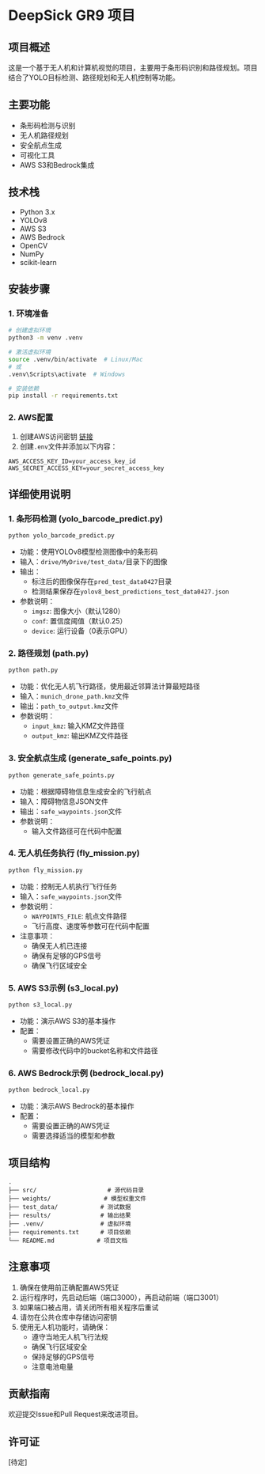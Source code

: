 # DeepSick GR9 项目

## 项目概述
这是一个基于无人机和计算机视觉的项目，主要用于条形码识别和路径规划。项目结合了YOLO目标检测、路径规划和无人机控制等功能。

## 主要功能
- 条形码检测与识别
- 无人机路径规划
- 安全航点生成
- 可视化工具
- AWS S3和Bedrock集成

## 技术栈
- Python 3.x
- YOLOv8
- AWS S3
- AWS Bedrock
- OpenCV
- NumPy
- scikit-learn

## 安装步骤

### 1. 环境准备
```bash
# 创建虚拟环境
python3 -m venv .venv

# 激活虚拟环境
source .venv/bin/activate  # Linux/Mac
# 或
.venv\Scripts\activate  # Windows

# 安装依赖
pip install -r requirements.txt
```

### 2. AWS配置
1. 创建AWS访问密钥 [链接](https://docs.aws.amazon.com/IAM/latest/UserGuide/access-key-self-managed.html)
2. 创建`.env`文件并添加以下内容：
```
AWS_ACCESS_KEY_ID=your_access_key_id
AWS_SECRET_ACCESS_KEY=your_secret_access_key
```

## 详细使用说明

### 1. 条形码检测 (yolo_barcode_predict.py)
```bash
python yolo_barcode_predict.py
```
- 功能：使用YOLOv8模型检测图像中的条形码
- 输入：`drive/MyDrive/test_data/`目录下的图像
- 输出：
  - 标注后的图像保存在`pred_test_data0427`目录
  - 检测结果保存在`yolov8_best_predictions_test_data0427.json`
- 参数说明：
  - `imgsz`: 图像大小（默认1280）
  - `conf`: 置信度阈值（默认0.25）
  - `device`: 运行设备（0表示GPU）

### 2. 路径规划 (path.py)
```bash
python path.py
```
- 功能：优化无人机飞行路径，使用最近邻算法计算最短路径
- 输入：`munich_drone_path.kmz`文件
- 输出：`path_to_output.kmz`文件
- 参数说明：
  - `input_kmz`: 输入KMZ文件路径
  - `output_kmz`: 输出KMZ文件路径

### 3. 安全航点生成 (generate_safe_points.py)
```bash
python generate_safe_points.py
```
- 功能：根据障碍物信息生成安全的飞行航点
- 输入：障碍物信息JSON文件
- 输出：`safe_waypoints.json`文件
- 参数说明：
  - 输入文件路径可在代码中配置

### 4. 无人机任务执行 (fly_mission.py)
```bash
python fly_mission.py
```
- 功能：控制无人机执行飞行任务
- 输入：`safe_waypoints.json`文件
- 参数说明：
  - `WAYPOINTS_FILE`: 航点文件路径
  - 飞行高度、速度等参数可在代码中配置
- 注意事项：
  - 确保无人机已连接
  - 确保有足够的GPS信号
  - 确保飞行区域安全

### 5. AWS S3示例 (s3_local.py)
```bash
python s3_local.py
```
- 功能：演示AWS S3的基本操作
- 配置：
  - 需要设置正确的AWS凭证
  - 需要修改代码中的bucket名称和文件路径

### 6. AWS Bedrock示例 (bedrock_local.py)
```bash
python bedrock_local.py
```
- 功能：演示AWS Bedrock的基本操作
- 配置：
  - 需要设置正确的AWS凭证
  - 需要选择适当的模型和参数

## 项目结构
```
.
├── src/                    # 源代码目录
├── weights/               # 模型权重文件
├── test_data/            # 测试数据
├── results/              # 输出结果
├── .venv/                # 虚拟环境
├── requirements.txt      # 项目依赖
└── README.md            # 项目文档
```

## 注意事项
1. 确保在使用前正确配置AWS凭证
2. 运行程序时，先启动后端（端口3000），再启动前端（端口3001）
3. 如果端口被占用，请关闭所有相关程序后重试
4. 请勿在公共仓库中存储访问密钥
5. 使用无人机功能时，请确保：
   - 遵守当地无人机飞行法规
   - 确保飞行区域安全
   - 保持足够的GPS信号
   - 注意电池电量

## 贡献指南
欢迎提交Issue和Pull Request来改进项目。

## 许可证
[待定]